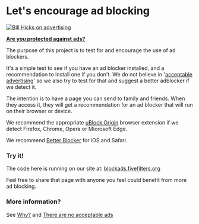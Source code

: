 # Let's encourage ad blocking

[![Bill Hicks on advertising](https://img.youtube.com/vi/jemqAtxKyAo/0.jpg)](https://vimeo.com/36651896)

**[Are you protected against ads?](https://blockads.fivefilters.org)**

The purpose of this project is to test for and encourage the use of ad blockers. 

It's a simple test to see if you have an ad blocker installed, and a recommendation to install one if you don't. We do not believe in '[acceptable advertising](https://github.com/fivefilters/block-ads/wiki/There-are-no-acceptable-ads)' so we also try to test for that and suggest a better adblocker if we detect it. 

The intention is to have a page you can send to family and friends. When they access it, they will get a recommendation for an ad blocker that will run on their browser or device.

We recommend the appropriate [uBlock Origin](https://github.com/gorhill/uBlock) browser extension if we detect Firefox, Chrome, Opera or Microsoft Edge.

We recommend [Better Blocker](https://better.fyi) for iOS and Safari.

<!-- See our [Block Ads! update](http://blog.fivefilters.org/post/149982581337/block-ads-update) for information on what we look for in an ad blocker. -->

### Try it!

The code here is running on our site at: [blockads.fivefilters.org](https://blockads.fivefilters.org)

Feel free to share that page with anyone you feel could benefit from more ad blocking.

### More information?

See [Why?](https://blockads.fivefilters.org/why.html) and [There are no acceptable ads](https://blockads.fivefilters.org/acceptable.html)
